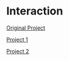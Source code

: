 # Interaction


[Original Project](http://smpo.github.io/socialmedia/)


[Project 1](https://ptapurva2008.github.io/Interaction/Project%201/index.html)


[Project 2](https://ptapurva2008.github.io/Interaction/Project%202/survey.html)